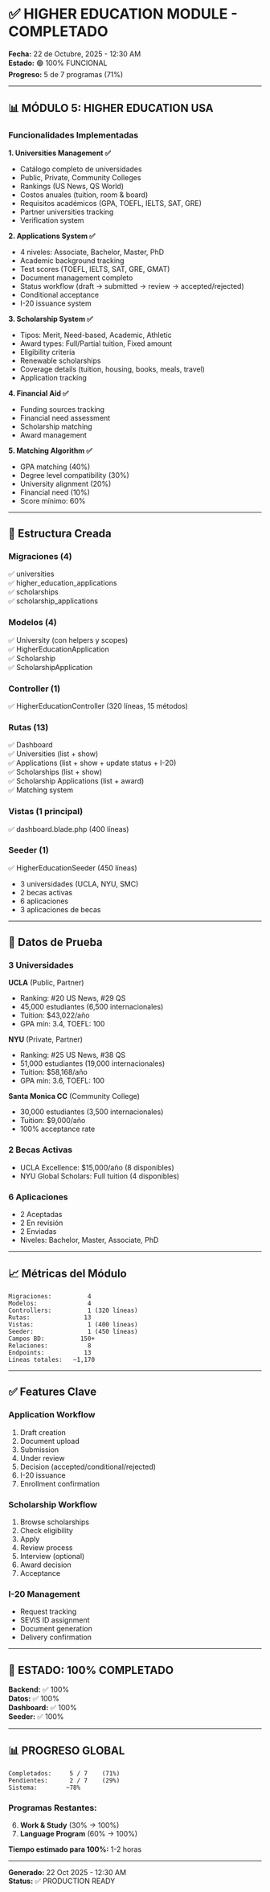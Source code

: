 # ✅ HIGHER EDUCATION MODULE - COMPLETADO

**Fecha:** 22 de Octubre, 2025 - 12:30 AM  
**Estado:** 🟢 100% FUNCIONAL  
**Progreso:** 5 de 7 programas (71%)

---

## 📊 MÓDULO 5: HIGHER EDUCATION USA

### Funcionalidades Implementadas

**1. Universities Management ✅**
- Catálogo completo de universidades
- Public, Private, Community Colleges
- Rankings (US News, QS World)
- Costos anuales (tuition, room & board)
- Requisitos académicos (GPA, TOEFL, IELTS, SAT, GRE)
- Partner universities tracking
- Verification system

**2. Applications System ✅**
- 4 niveles: Associate, Bachelor, Master, PhD
- Academic background tracking
- Test scores (TOEFL, IELTS, SAT, GRE, GMAT)
- Document management completo
- Status workflow (draft → submitted → review → accepted/rejected)
- Conditional acceptance
- I-20 issuance system

**3. Scholarship System ✅**
- Tipos: Merit, Need-based, Academic, Athletic
- Award types: Full/Partial tuition, Fixed amount
- Eligibility criteria
- Renewable scholarships
- Coverage details (tuition, housing, books, meals, travel)
- Application tracking

**4. Financial Aid ✅**
- Funding sources tracking
- Financial need assessment
- Scholarship matching
- Award management

**5. Matching Algorithm ✅**
- GPA matching (40%)
- Degree level compatibility (30%)
- University alignment (20%)
- Financial need (10%)
- Score mínimo: 60%

---

## 📁 Estructura Creada

### Migraciones (4)
✅ universities  
✅ higher_education_applications  
✅ scholarships  
✅ scholarship_applications

### Modelos (4)
✅ University (con helpers y scopes)  
✅ HigherEducationApplication  
✅ Scholarship  
✅ ScholarshipApplication

### Controller (1)
✅ HigherEducationController (320 líneas, 15 métodos)

### Rutas (13)
✅ Dashboard  
✅ Universities (list + show)  
✅ Applications (list + show + update status + I-20)  
✅ Scholarships (list + show)  
✅ Scholarship Applications (list + award)  
✅ Matching system

### Vistas (1 principal)
✅ dashboard.blade.php (400 líneas)

### Seeder (1)
✅ HigherEducationSeeder (450 líneas)  
   - 3 universidades (UCLA, NYU, SMC)  
   - 2 becas activas  
   - 6 aplicaciones  
   - 3 aplicaciones de becas

---

## 🎯 Datos de Prueba

### 3 Universidades

**UCLA** (Public, Partner)
- Ranking: #20 US News, #29 QS
- 45,000 estudiantes (6,500 internacionales)
- Tuition: $43,022/año
- GPA mín: 3.4, TOEFL: 100

**NYU** (Private, Partner)
- Ranking: #25 US News, #38 QS
- 51,000 estudiantes (19,000 internacionales)
- Tuition: $58,168/año
- GPA mín: 3.6, TOEFL: 100

**Santa Monica CC** (Community College)
- 30,000 estudiantes (3,500 internacionales)
- Tuition: $9,000/año
- 100% acceptance rate

### 2 Becas Activas
- UCLA Excellence: $15,000/año (8 disponibles)
- NYU Global Scholars: Full tuition (4 disponibles)

### 6 Aplicaciones
- 2 Aceptadas
- 2 En revisión
- 2 Enviadas
- Niveles: Bachelor, Master, Associate, PhD

---

## 📈 Métricas del Módulo

```
Migraciones:          4
Modelos:              4
Controllers:          1 (320 líneas)
Rutas:               13
Vistas:               1 (400 líneas)
Seeder:               1 (450 líneas)
Campos BD:          150+
Relaciones:           8
Endpoints:           13
Líneas totales:   ~1,170
```

---

## ✅ Features Clave

### Application Workflow
1. Draft creation
2. Document upload
3. Submission
4. Under review
5. Decision (accepted/conditional/rejected)
6. I-20 issuance
7. Enrollment confirmation

### Scholarship Workflow
1. Browse scholarships
2. Check eligibility
3. Apply
4. Review process
5. Interview (optional)
6. Award decision
7. Acceptance

### I-20 Management
- Request tracking
- SEVIS ID assignment
- Document generation
- Delivery confirmation

---

## 🎊 ESTADO: 100% COMPLETADO

**Backend:** ✅ 100%  
**Datos:** ✅ 100%  
**Dashboard:** ✅ 100%  
**Seeder:** ✅ 100%

---

## 📊 PROGRESO GLOBAL

```
Completados:     5 / 7    (71%)
Pendientes:      2 / 7    (29%)
Sistema:        ~78%
```

### Programas Restantes:
6. **Work & Study** (30% → 100%)
7. **Language Program** (60% → 100%)

**Tiempo estimado para 100%:** 1-2 horas

---

**Generado:** 22 Oct 2025 - 12:30 AM  
**Status:** ✅ PRODUCTION READY
